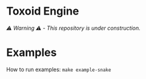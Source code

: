 # Toxoid Engine
*⚠️ Warning ⚠️ - This repository is under construction.*

# Examples
How to run examples:
`make example-snake`